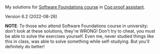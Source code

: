 My solutions for [Software Foundations course](https://www.cis.upenn.edu/~bcpierce/sf/current/) in [Coq proof assistant](https://coq.inria.fr/).

Version 6.2 (2022-08-28)

**NOTE**: To those who attend Software Foundations course in university: don't look at these solutions, they're WRONG! Don't try to cheat, you must be able to solve the exercises yourself. Even me, never studied things like this in class, was able to solve something while self-studying. But you'll definitely do better!
